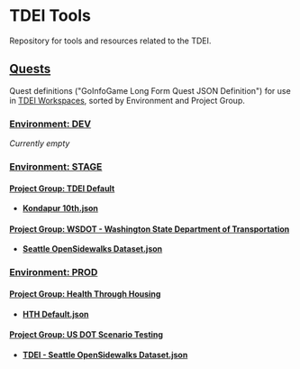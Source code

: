 # TDEI Tools

Repository for tools and resources related to the TDEI.

## [Quests](https://github.com/TaskarCenterAtUW/TDEI-tools/tree/main/quests)

Quest definitions ("GoInfoGame Long Form Quest JSON Definition") for use in [TDEI Workspaces](https://workspaces.sidewalks.washington.edu/), sorted by Environment and Project Group.

### [Environment: DEV](https://github.com/TaskarCenterAtUW/TDEI-tools/tree/main/quests/dev)

*Currently empty*

### [Environment: STAGE](https://github.com/TaskarCenterAtUW/TDEI-tools/tree/main/quests/stage)

#### [Project Group: TDEI Default](https://github.com/TaskarCenterAtUW/TDEI-tools/tree/main/quests/stage/TDEI%20Default)

* **[Kondapur 10th.json](https://github.com/TaskarCenterAtUW/TDEI-tools/blob/main/quests/stage/TDEI%20Default/Kondapur%2010th.json)**

#### [Project Group: WSDOT - Washington State Department of Transportation](https://github.com/TaskarCenterAtUW/TDEI-tools/tree/main/quests/stage/WSDOT%20-%20Washington%20State%20Department%20of%20Transportation)

* **[Seattle OpenSidewalks Dataset.json](https://github.com/TaskarCenterAtUW/TDEI-tools/blob/main/quests/stage/WSDOT%20-%20Washington%20State%20Department%20of%20Transportation/Seattle%20OpenSidewalks%20Dataset.json)**

### [Environment: PROD](https://github.com/TaskarCenterAtUW/TDEI-tools/tree/main/quests/prod)

#### [Project Group: Health Through Housing](https://github.com/TaskarCenterAtUW/TDEI-tools/tree/main/quests/prod/Health%20Through%20Housing)

* **[HTH Default.json](https://github.com/TaskarCenterAtUW/TDEI-tools/blob/main/quests/prod/Health%20Through%20Housing/HTH%20Default.json)**

#### [Project Group: US DOT Scenario Testing](https://github.com/TaskarCenterAtUW/TDEI-tools/tree/main/quests/prod/US%20DOT%20Scenario%20Testing)

* **[TDEI - Seattle OpenSidewalks Dataset.json](https://github.com/TaskarCenterAtUW/TDEI-tools/blob/main/quests/prod/US%20DOT%20Scenario%20Testing/TDEI%20-%20Seattle%20OpenSidewalks%20Dataset.json)**
